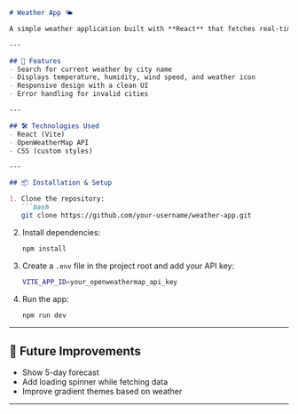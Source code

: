 ````markdown
# Weather App 🌤️

A simple weather application built with **React** that fetches real-time weather data from the [OpenWeatherMap API](https://openweathermap.org/).

---

## 🚀 Features
- Search for current weather by city name
- Displays temperature, humidity, wind speed, and weather icon
- Responsive design with a clean UI
- Error handling for invalid cities

---

## 🛠️ Technologies Used
- React (Vite)
- OpenWeatherMap API
- CSS (custom styles)

---

## 📦 Installation & Setup

1. Clone the repository:
   ```bash
   git clone https://github.com/your-username/weather-app.git
````

2. Install dependencies:

   ```bash
   npm install
   ```
3. Create a `.env` file in the project root and add your API key:

   ```bash
   VITE_APP_ID=your_openweathermap_api_key
   ```
4. Run the app:

   ```bash
   npm run dev
   ```

---

## 📌 Future Improvements

* Show 5-day forecast
* Add loading spinner while fetching data
* Improve gradient themes based on weather

---